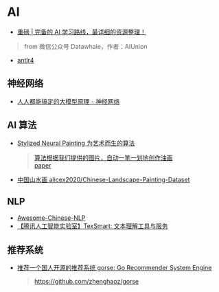 # AI

* [重磅 | 完备的 AI 学习路线，最详细的资源整理！ ](https://mp.weixin.qq.com/s?__biz=MzIyNjM2MzQyNg==&mid=2247484443&idx=1&sn=7110e42ef9e95a8c16064dde5b897960)
> from 微信公众号 Datawhale，作者：AIUnion

* [antlr4](https://github.com/antlr/antlr4)

## 神经网络
* [人人都能搞定的大模型原理 - 神经网络](https://mp.weixin.qq.com/s?__biz=MzUxNjI3NTg4Mg==&mid=2247483844&idx=1&sn=a63d5d5b825b96ad7b9b342ef7b8ad64)

## AI 算法
* [Stylized Neural Painting 为艺术而生的算法](https://github.com/jiupinjia/stylized-neural-painting)
  > [算法根据我们提供的图片，自动一笔一划地创作油画](https://mp.weixin.qq.com/s/qtNei4A7Zgr4qBDbKnnyXg)  
  > [paper](https://arxiv.org/abs/2011.08114)
* [中国山水画 alicex2020/Chinese-Landscape-Painting-Dataset](https://github.com/alicex2020/Chinese-Landscape-Painting-Dataset)

## NLP
* [Awesome-Chinese-NLP](https://github.com/crownpku/Awesome-Chinese-NLP)
* [【腾讯人工智能实验室】TexSmart: 文本理解工具与服务](https://ai.tencent.com/ailab/nlp/texsmart/zh/index.html#instructions)

## 推荐系统
* [推荐一个国人开源的推荐系统 gorse: Go Recommender System Engine](https://mp.weixin.qq.com/s/j_tNX6W4A-LKCmwM_Bc98g)
  > https://github.com/zhenghaoz/gorse

